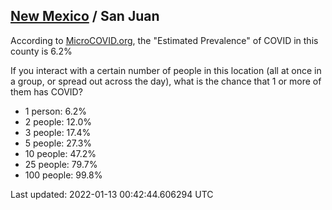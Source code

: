 
## [New Mexico](/united-states/new-mexico) / San Juan

According to [MicroCOVID.org](http://microcovid.org),
the "Estimated Prevalence" of COVID in this county is 6.2%

If you interact with a certain number of people in this location
(all at once in a group, or spread out across the day), what is the chance that
1 or more of them has COVID?

- 1 person: 6.2%
- 2 people: 12.0%
- 3 people: 17.4%
- 5 people: 27.3%
- 10 people: 47.2%
- 25 people: 79.7%
- 100 people: 99.8%

Last updated: 2022-01-13 00:42:44.606294 UTC
